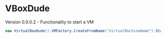 # VBoxDude

Version 0.0.0.2 - Functionality to start a VM

```c#
new VirtualBoxDude().VMFactory.CreateFromName("VirtualMachineName").Start();
```
